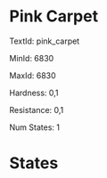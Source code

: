 # Pink Carpet

TextId: pink_carpet

MinId: 6830

MaxId: 6830

Hardness: 0,1

Resistance: 0,1


Num States: 1

# States
```

```